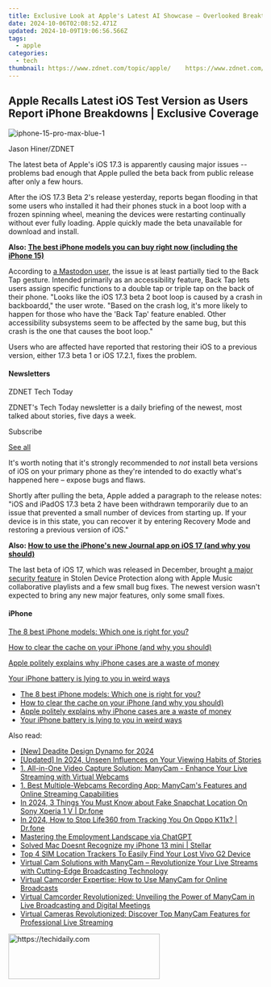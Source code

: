 ```yaml
---
title: Exclusive Look at Apple's Latest AI Showcase – Overlooked Breakthroughs & Future Prospects | ZDNET
date: 2024-10-06T02:08:52.471Z
updated: 2024-10-09T19:06:56.566Z
tags:
  - apple
categories:
  - tech
thumbnail: https://www.zdnet.com/topic/apple/    https://www.zdnet.com/a/img/resize/62b55bdfed48ecb539e48069a33ac253b534ef1c/2024/06/11/353599f3-d651-40a3-80c5-f71fc9621425/apple-intelligence-2024.png?width=170&height=96&fit=crop&format=pjpg&auto=webp
---
```


## Apple Recalls Latest iOS Test Version as Users Report iPhone Breakdowns | Exclusive Coverage

![iphone-15-pro-max-blue-1](https://www.zdnet.com/a/img/resize/2537a38eb2f244db12e447765662e0a317725272/2023/09/13/7b60edc9-69bb-4a13-b888-3fbe78d551b6/iphone-15-pro-max-blue-1.jpg?auto=webp&width=1280)

Jason Hiner/ZDNET

The latest beta of Apple's iOS 17.3 is apparently causing major issues -- problems bad enough that Apple pulled the beta back from public release after only a few hours.

After the iOS 17.3 Beta 2's release yesterday, reports began flooding in that some users who installed it had their phones stuck in a boot loop with a frozen spinning wheel, meaning the devices were restarting continually without ever fully loading. Apple quickly made the beta unavailable for download and install.

**Also: [The best iPhone models you can buy right now (including the iPhone 15)](https://www.zdnet.com/article/best-iphone/)**

According to [a Mastodon user](https://mastodon.social/@%5Finside/111693804775894724), the issue is at least partially tied to the Back Tap gesture. Intended primarily as an accessibility feature, Back Tap lets users assign specific functions to a double tap or triple tap on the back of their phone. "Looks like the iOS 17.3 beta 2 boot loop is caused by a crash in backboardd," the user wrote. "Based on the crash log, it's more likely to happen for those who have the 'Back Tap' feature enabled. Other accessibility subsystems seem to be affected by the same bug, but this crash is the one that causes the boot loop."

Users who are affected have reported that restoring their iOS to a previous version, either 17.3 beta 1 or iOS 17.2.1, fixes the problem.

#### Newsletters

ZDNET Tech Today

ZDNET's Tech Today newsletter is a daily briefing of the newest, most talked about stories, five days a week.

 Subscribe

[See all](https://www.zdnet.com/newsletters/)

It's worth noting that it's strongly recommended to _not_ install beta versions of iOS on your primary phone as they're intended to do exactly what's happened here – expose bugs and flaws. 

Shortly after pulling the beta, Apple added a paragraph to the release notes: "iOS and iPadOS 17.3 beta 2 have been withdrawn temporarily due to an issue that prevented a small number of devices from starting up. If your device is in this state, you can recover it by entering Recovery Mode and restoring a previous version of iOS."

**Also: [How to use the iPhone's new Journal app on iOS 17 (and why you should)](https://www.zdnet.com/article/how-to-use-the-iphones-new-journal-app-on-ios-17-and-why-you-should/)**

The last beta of iOS 17, which was released in December, brought [a major security feature](https://www.zdnet.com/article/apples-latest-ios-beta-offers-a-major-iphone-security-feature-you-should-enable-asap/) in Stolen Device Protection along with Apple Music collaborative playlists and a few small bug fixes. The newest version wasn't expected to bring any new major features, only some small fixes.

#### iPhone

[The 8 best iPhone models: Which one is right for you?](https://www.zdnet.com/article/best-iphone/ "The 8 best iPhone models: Which one is right for you?")

[How to clear the cache on your iPhone (and why you should)](https://www.zdnet.com/article/how-to-clear-cache-on-iphone-and-why-you-should/ "How to clear the cache on your iPhone (and why you should)")

[Apple politely explains why iPhone cases are a waste of money](https://www.zdnet.com/article/apple-politely-explains-why-iphone-cases-are-a-waste-of-money/ "Apple politely explains why iPhone cases are a waste of money")

[Your iPhone battery is lying to you in weird ways](https://www.zdnet.com/article/your-iphone-battery-is-lying-to-you-in-weird-ways/ "Your iPhone battery is lying to you in weird ways")

* [The 8 best iPhone models: Which one is right for you?](https://www.zdnet.com/article/best-iphone/ "The 8 best iPhone models: Which one is right for you?")
* [How to clear the cache on your iPhone (and why you should)](https://www.zdnet.com/article/how-to-clear-cache-on-iphone-and-why-you-should/ "How to clear the cache on your iPhone (and why you should)")
* [Apple politely explains why iPhone cases are a waste of money](https://www.zdnet.com/article/apple-politely-explains-why-iphone-cases-are-a-waste-of-money/ "Apple politely explains why iPhone cases are a waste of money")
* [Your iPhone battery is lying to you in weird ways](https://www.zdnet.com/article/your-iphone-battery-is-lying-to-you-in-weird-ways/ "Your iPhone battery is lying to you in weird ways")

<ins class="adsbygoogle"
     style="display:block"
     data-ad-format="autorelaxed"
     data-ad-client="ca-pub-7571918770474297"
     data-ad-slot="1223367746"></ins>

<ins class="adsbygoogle"
     style="display:block"
     data-ad-client="ca-pub-7571918770474297"
     data-ad-slot="8358498916"
     data-ad-format="auto"
     data-full-width-responsive="true"></ins>

<span class="atpl-alsoreadstyle">Also read:</span>
<div><ul>
<li><a href="https://article-knowledge.techidaily.com/new-deadite-design-dynamo-for-2024/"><u>[New] Deadite Design Dynamo for 2024</u></a></li>
<li><a href="https://instagram-video-recordings.techidaily.com/updated-in-2024-unseen-influences-on-your-viewing-habits-of-stories/"><u>[Updated] In 2024, Unseen Influences on Your Viewing Habits of Stories</u></a></li>
<li><a href="https://eaxpv-info.techidaily.com/1-all-in-one-video-capture-solution-manycam-enhance-your-live-streaming-with-virtual-webcams/"><u>1. All-in-One Video Capture Solution: ManyCam - Enhance Your Live Streaming with Virtual Webcams</u></a></li>
<li><a href="https://eaxpv-info.techidaily.com/1-best-multiple-webcams-recording-app-manycams-features-and-online-streaming-capabilities/"><u>1. Best Multiple-Webcams Recording App: ManyCam's Features and Online Streaming Capabilities</u></a></li>
<li><a href="https://location-social.techidaily.com/in-2024-3-things-you-must-know-about-fake-snapchat-location-on-sony-xperia-1-v-drfone-by-drfone-virtual-android/"><u>In 2024, 3 Things You Must Know about Fake Snapchat Location On Sony Xperia 1 V | Dr.fone</u></a></li>
<li><a href="https://review-topics.techidaily.com/in-2024-how-to-stop-life360-from-tracking-you-on-oppo-k11x-drfone-by-drfone-virtual-android/"><u>In 2024, How to Stop Life360 from Tracking You On Oppo K11x? | Dr.fone</u></a></li>
<li><a href="https://tech-haven.techidaily.com/mastering-the-employment-landscape-via-chatgpt/"><u>Mastering the Employment Landscape via ChatGPT</u></a></li>
<li><a href="https://techidaily.com/solved-mac-doesnt-recognize-my-iphone-13-mini-stellar-by-stellar-data-recovery-ios-iphone-data-recovery/"><u>Solved Mac Doesnt Recognize my iPhone 13 mini | Stellar</u></a></li>
<li><a href="https://unlock-android.techidaily.com/top-4-sim-location-trackers-to-easily-find-your-lost-vivo-g2-device-by-drfone-android/"><u>Top 4 SIM Location Trackers To Easily Find Your Lost Vivo G2 Device</u></a></li>
<li><a href="https://eaxpv-info.techidaily.com/virtual-cam-solutions-with-manycam-revolutionize-your-live-streams-with-cutting-edge-broadcasting-technology/"><u>Virtual Cam Solutions with ManyCam – Revolutionize Your Live Streams with Cutting-Edge Broadcasting Technology</u></a></li>
<li><a href="https://eaxpv-info.techidaily.com/virtual-camcorder-expertise-how-to-use-manycam-for-online-broadcasts/"><u>Virtual Camcorder Expertise: How to Use ManyCam for Online Broadcasts</u></a></li>
<li><a href="https://eaxpv-info.techidaily.com/virtual-camcorder-revolutionized-unveiling-the-power-of-manycam-in-live-broadcasting-and-digital-meetings/"><u>Virtual Camcorder Revolutionized: Unveiling the Power of ManyCam in Live Broadcasting and Digital Meetings</u></a></li>
<li><a href="https://eaxpv-info.techidaily.com/virtual-cameras-revolutionized-discover-top-manycam-features-for-professional-live-streaming/"><u>Virtual Cameras Revolutionized: Discover Top ManyCam Features for Professional Live Streaming</u></a></li>
</ul></div>

<!-- affiliate ads begin -->
<a href="https://sentrypc.7eer.net/c/5597632/398449/3022" target="_top" id="398449">
  <img src="//a.impactradius-go.com/display-ad/3022-398449" border="0" alt="https://techidaily.com" width="300" height="90"/>
</a>
<img height="0" width="0" src="https://sentrypc.7eer.net/i/5597632/398449/3022" style="position:absolute;visibility:hidden;" border="0" />
<!-- affiliate ads end -->

